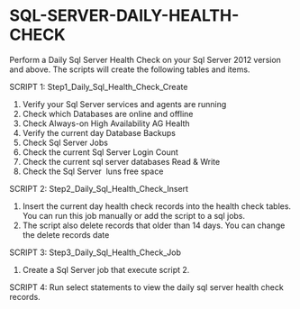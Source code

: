 # SQL-SERVER-DAILY-HEALTH-CHECK
Perform a Daily Sql Server Health Check on your Sql Server 2012 version and above.
The scripts will create the following tables and items.

SCRIPT 1:  Step1_Daily_Sql_Health_Check_Create
1. Verify your Sql Server services and agents are running
2. Check which Databases are online and offline
3. Check Always-on High Availability AG Health
4. Verify the current day Database Backups
5. Check Sql Server Jobs
6. Check the current Sql Server Login Count
7. Check the current sql server databases Read & Write 
8. Check the Sql Server  luns free space

SCRIPT 2: Step2_Daily_Sql_Health_Check_Insert
1. Insert the current day health check records into the health check tables. You can run this job manually or add the script to a sql jobs. 
2. The script also delete records that older than 14 days. You can change the delete records date

SCRIPT 3: Step3_Daily_Sql_Health_Check_Job
1. Create a Sql Server job that execute script 2.

SCRIPT 4: Run select statements to view the daily sql server health check records.
